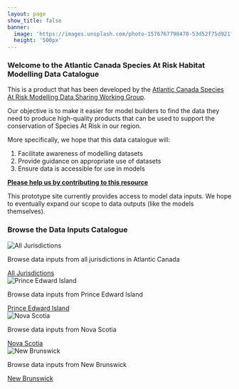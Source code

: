 ```yaml
---
layout: page
show_title: false
banner:
  image: 'https://images.unsplash.com/photo-1576767798470-53d52f75d921?ixlib=rb-4.0.3&ixid=MnwxMjA3fDB8MHxwaG90by1wYWdlfHx8fGVufDB8fHx8&auto=format&fit=crop&w=1160&q=80'
  height: '500px'
---
```


### Welcome to the Atlantic Canada Species At Risk Habitat Modelling Data Catalogue

This is a product that has been developed by the [Atlantic Canada Species At Risk Modelling Data Sharing Working Group](https://atlantichabitatmodels.github.io/communityofpractice/data-sharing/).

Our objective is to make it easier for model builders to find the data they need to produce high-quality products that can be used to support the conservation of Species At Risk in our region.

More specifically, we hope that this data catalogue will:
1. Facilitate awareness of modelling datasets
2. Provide guidance on appropriate use of datasets
3. Ensure data is accessible for use in models

[**Please help us by contributing to this resource**](https://docs.google.com/spreadsheets/d/1_GZKDpZa18Ga0irokXhh-1ZUyF3TPi0Jl_yG4NrdVlk/edit#gid=1416728414)

This prototype site currently provides access to model data inputs. We hope to eventually expand our scope to data outputs (like the models themselves).

### Browse the Data Inputs Catalogue

<div class="card-columns">
  <div class="card">
      <img class="card-img-top" src="https://images.unsplash.com/photo-1584619148084-a481b22b78ac?ixlib=rb-4.0.3&ixid=M3wxMjA3fDB8MHxwaG90by1wYWdlfHx8fGVufDB8fHx8fA%3D%3D&auto=format&fit=crop&w=2239&q=80" alt="All Jurisdictions">
      <div class="card-body">
        <p class="card-text">Browse data inputs from all jurisdictions in Atlantic Canada</p>
        <a href="{{ 'catalogue' | relative_url }}" class="btn btn-primary">All Jurisdictions</a>
      </div>
  </div>
  <div class="card">
    <img class="card-img-top" src="https://images.unsplash.com/photo-1560223202-c24c12cd00c2?ixlib=rb-4.0.3&ixid=M3wxMjA3fDB8MHxwaG90by1wYWdlfHx8fGVufDB8fHx8fA%3D%3D&auto=format&fit=crop&w=2144&q=80" alt="Prince Edward Island">
    <div class="card-body">
      <p class="card-text">Browse data inputs from Prince Edward Island</p>
      <a href="{{ 'prince-edward-island' | relative_url }}" class="btn btn-primary">Prince Edward Island</a>
    </div>
  </div>
  <div class="card">
      <img class="card-img-top" src="https://images.unsplash.com/photo-1580764330084-7729b21ae9e2?ixlib=rb-4.0.3&ixid=M3wxMjA3fDB8MHxwaG90by1wYWdlfHx8fGVufDB8fHx8fA%3D%3D&auto=format&fit=crop&w=1548&q=80" alt="Nova Scotia">
      <div class="card-body">
        <p class="card-text">Browse data inputs from Nova Scotia</p>
        <a href="{{ 'nova-scotia' | relative_url }}" class="btn btn-primary">Nova Scotia</a>
      </div>
    </div>
  <div class="card">
    <img class="card-img-top" src="https://images.unsplash.com/photo-1623512145483-8d63bcac9fef?ixlib=rb-4.0.3&ixid=M3wxMjA3fDB8MHxwaG90by1wYWdlfHx8fGVufDB8fHx8fA%3D%3D&auto=format&fit=crop&w=1626&q=80" alt="New Brunswick">
    <div class="card-body">
      <p class="card-text">Browse data inputs from New Brunswick</p>
      <a href="{{ 'new-brunswick' | relative_url }}" class="btn btn-primary">New Brunswick</a>
    </div>
  </div>
</div>